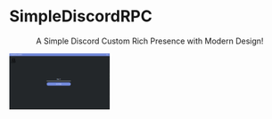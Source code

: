 # SimpleDiscordRPC
<p align="center">A Simple Discord Custom Rich Presence with Modern Design!</p>

<img src="log-in.PNG" width="180" align="column">
